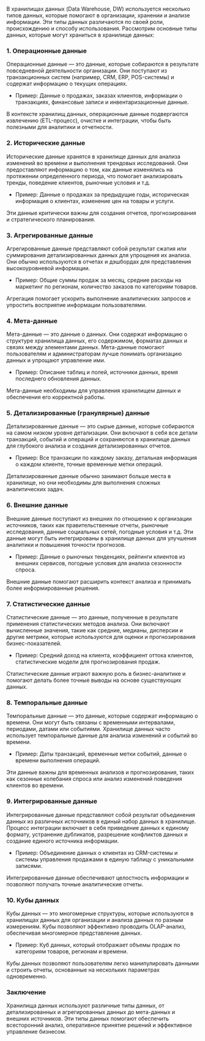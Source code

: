 В хранилищах данных (Data Warehouse, DW) используется несколько типов данных, которые помогают в организации, хранении и анализе информации. Эти типы данных различаются по своей роли, происхождению и способу использования. Рассмотрим основные типы данных, которые могут храниться в хранилище данных:

### 1. Операционные данные
Операционные данные — это данные, которые собираются в результате повседневной деятельности организации. Они поступают из транзакционных систем (например, CRM, ERP, POS-системы) и содержат информацию о текущих операциях.

- Пример: Данные о продажах, заказах клиентов, информации о транзакциях, финансовые записи и инвентаризационные данные.

В контексте хранилищ данных, операционные данные подвергаются извлечению (ETL-процесс), очистке и интеграции, чтобы быть полезными для аналитики и отчетности.

### 2. Исторические данные
Исторические данные хранятся в хранилище данных для анализа изменений во времени и выполнения трендовых исследований. Они предоставляют информацию о том, как данные изменялись на протяжении определенного периода, что помогает анализировать тренды, поведение клиентов, рыночные условия и т.д.

- Пример: Данные о продажах за предыдущие годы, историческая информация о клиентах, изменение цен на товары и услуги.

Эти данные критически важны для создания отчетов, прогнозирования и стратегического планирования.

### 3. Агрегированные данные
Агрегированные данные представляют собой результат сжатия или суммирования детализированных данных для упрощения их анализа. Они обычно используются в отчетах и дэшбордах для представления высокоуровневой информации.

- Пример: Общие суммы продаж за месяц, средние расходы на маркетинг по регионам, количество заказов по категориям товаров.

Агрегация помогает ускорить выполнение аналитических запросов и упростить восприятие информации пользователями.

### 4. Мета-данные
Мета-данные — это данные о данных. Они содержат информацию о структуре хранилища данных, его содержимом, форматах данных и связях между элементами данных. Мета-данные помогают пользователям и администраторам лучше понимать организацию данных и упрощают управление ими.

- Пример: Описание таблиц и полей, источники данных, время последнего обновления данных.

Мета-данные необходимы для управления хранилищем данных и обеспечения его корректной работы.

### 5. Детализированные (гранулярные) данные
Детализированные данные — это сырые данные, которые собираются на самом низком уровне детализации. Они включают в себя все детали транзакций, событий и операций и сохраняются в хранилище данных для глубокого анализа и создания детализированных отчетов.

- Пример: Все транзакции по каждому заказу, детальная информация о каждом клиенте, точные временные метки операций.

Детализированные данные обычно занимают больше места в хранилище, но они необходимы для выполнения сложных аналитических задач.

### 6. Внешние данные
Внешние данные поступают из внешних по отношению к организации источников, таких как правительственные отчеты, рыночные исследования, данные социальных сетей, погодные условия и т.д. Эти данные могут быть интегрированы в хранилище данных для улучшения аналитики и повышения точности прогнозов.

- Пример: Данные о рыночных тенденциях, рейтинги клиентов из внешних сервисов, погодные условия для анализа сезонности спроса.

Внешние данные помогают расширить контекст анализа и принимать более информированные решения.

### 7. Статистические данные
Статистические данные — это данные, полученные в результате применения статистических методов анализа. Они включают вычисленные значения, такие как средние, медианы, дисперсии и другие метрики, которые используются для оценки и прогнозирования бизнес-показателей.

- Пример: Средний доход на клиента, коэффициент оттока клиентов, статистические модели для прогнозирования продаж.

Статистические данные играют важную роль в бизнес-аналитике и помогают делать более точные выводы на основе существующих данных.
### 8. Темпоральные данные
Темпоральные данные — это данные, которые содержат информацию о времени. Они могут быть связаны с временными интервалами, периодами, датами или событиями. Хранилище данных часто использует темпоральные данные для анализа изменений и событий во времени.

- Пример: Даты транзакций, временные метки событий, данные о времени выполнения операций.

Эти данные важны для временных анализов и прогнозирования, таких как сезонные колебания спроса или анализ изменений поведения клиентов во времени.

### 9. Интегрированные данные
Интегрированные данные представляют собой результат объединения данных из различных источников в единый набор данных в хранилище. Процесс интеграции включает в себя приведение данных к единому формату, устранение дубликатов, разрешение конфликтов данных и создание единого источника информации.

- Пример: Объединение данных о клиентах из CRM-системы и системы управления продажами в единую таблицу с уникальными записями.

Интегрированные данные обеспечивают целостность информации и позволяют получать точные аналитические отчеты.

### 10. Кубы данных
Кубы данных — это многомерные структуры, которые используются в хранилищах данных для организации и анализа данных по разным измерениям. Кубы позволяют эффективно проводить OLAP-анализ, обеспечивая многомерное представление данных.

- Пример: Куб данных, который отображает объемы продаж по категориям товаров, регионам и времени.

Кубы данных позволяют пользователям легко манипулировать данными и строить отчеты, основанные на нескольких параметрах одновременно.

### Заключение
Хранилища данных используют различные типы данных, от детализированных и агрегированных данных до мета-данных и внешних источников. Эти типы данных помогают обеспечить всесторонний анализ, оперативное принятие решений и эффективное управление бизнесом.